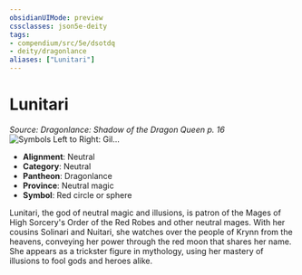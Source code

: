```yaml
---
obsidianUIMode: preview
cssclasses: json5e-deity
tags:
- compendium/src/5e/dsotdq
- deity/dragonlance
aliases: ["Lunitari"]
---
```

# Lunitari
*Source: Dragonlance: Shadow of the Dragon Queen p. 16* 
![Symbols Left to Right: Gil...](/2-Mechanics/CLI/deities/img/dsotdq-013-00-033-neutral-god-symbols.webp#symbol "Symbols Left to Right: Gilean, Chislev, and Lunitari")

- **Alignment**: Neutral
- **Category**: Neutral
- **Pantheon**: Dragonlance
- **Province**: Neutral magic
- **Symbol**: Red circle or sphere

Lunitari, the god of neutral magic and illusions, is patron of the Mages of High Sorcery's Order of the Red Robes and other neutral mages. With her cousins Solinari and Nuitari, she watches over the people of Krynn from the heavens, conveying her power through the red moon that shares her name. She appears as a trickster figure in mythology, using her mastery of illusions to fool gods and heroes alike.